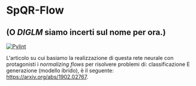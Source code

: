 # SpQR-Flow
## (O *DIGLM* siamo incerti sul nome per ora.)


[![Pylint](https://github.com/MarcoRiggirello/SpQR-Flow/actions/workflows/pylint.yml/badge.svg)](https://github.com/MarcoRiggirello/SpQR-Flow/actions/workflows/pylint.yml)

L'articolo su cui basiamo la realizzazione di questa rete neurale con protagonisti
i *normalizing flows* per risolvere problemi di:
classificazione E generazione (modello ibrido),
è il seguente: https://arxiv.org/abs/1902.02767.

